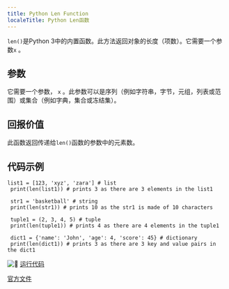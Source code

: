 ```yaml
---
title: Python Len Function
localeTitle: Python Len函数
---
```

`len()`是Python 3中的内置函数。此方法返回对象的长度（项数）。它需要一个参数`x` 。

## 参数

它需要一个参数， `x` 。此参数可以是序列（例如字符串，字节，元组，列表或范围）或集合（例如字典，集合或冻结集）。

## 回报价值

此函数返回传递给`len()`函数的参数中的元素数。

## 代码示例
```
list1 = [123, 'xyz', 'zara'] # list 
 print(len(list1)) # prints 3 as there are 3 elements in the list1 
 
 str1 = 'basketball' # string 
 print(len(str1)) # prints 10 as the str1 is made of 10 characters 
 
 tuple1 = (2, 3, 4, 5) # tuple 
 print(len(tuple1)) # prints 4 as there are 4 elements in the tuple1 
 
 dict1 = {'name': 'John', 'age': 4, 'score': 45} # dictionary 
 print(len(dict1)) # prints 3 as there are 3 key and value pairs in the dict1 
```

![:rocket:](//forum.freecodecamp.com/images/emoji/emoji_one/rocket.png?v=2 "：火箭：") [运行代码](https://repl.it/CUmt/15)

[官方文件](https://docs.python.org/3/library/functions.html#len)